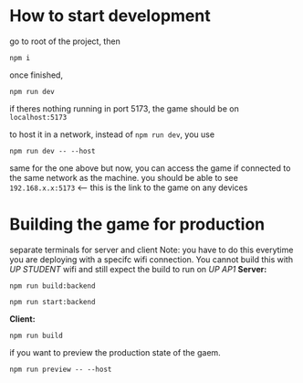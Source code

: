 # How to start development

go to root of the project, then

```
npm i
```

once finished,

```
npm run dev
```

if theres nothing running in port 5173, the game should be on `localhost:5173`

to host it in a network, instead of `npm run dev`, you use

```
npm run dev -- --host
```

same for the one above but now, you can access the game if connected to the same network as the machine. you should be able to see `192.168.x.x:5173` <-- this is the link to the game on any devices

# Building the game for production

separate terminals for server and client
Note: you have to do this everytime you are deploying with a specifc wifi connection. You cannot build this with _UP STUDENT_ wifi and still expect the build to run on _UP AP1_
**Server:**

```
npm run build:backend
```

```
npm run start:backend
```

**Client:**

```
npm run build
```

if you want to preview the production state of the gaem.

```
npm run preview -- --host
```

<!-- # create-svelte

Everything you need to build a Svelte project, powered by [`create-svelte`](https://github.com/sveltejs/kit/tree/main/packages/create-svelte).

## Creating a project

If you're seeing this, you've probably already done this step. Congrats!

```bash
# create a new project in the current directory
npm create svelte@latest

# create a new project in my-app
npm create svelte@latest my-app
```

## Developing

Once you've created a project and installed dependencies with `npm install` (or `pnpm install` or `yarn`), start a development server:

```bash
npm run dev

# or start the server and open the app in a new browser tab
npm run dev -- --open
```

## Building

To create a production version of your app:

```bash
npm run build
```

You can preview the production build with `npm run preview`.

> To deploy your app, you may need to install an [adapter](https://kit.svelte.dev/docs/adapters) for your target environment. -->
